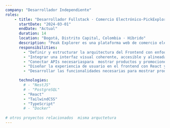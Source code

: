 ```yaml
---
company: "Desarrollador Independiente"
roles:
    - title: "Desarrollador Fullstack · Comercio Electrónico-PickExplore"
      startDate: "2024-03-01"
      endDate: "Actual"
      duration: 14
      location: "Bogotá, Distrito Capital, Colombia · Híbrido"
      description: "Peak Explorer es una plataforma web de comercio electrónico enfocada en centralizar la audiencia y fomentar la fidelización de clientes mediante visualización de productos y estrategias de redirección. Aunque actualmente no gestiona ventas directas, permite a los usuarios explorar productos y ser redirigidos a marketplaces como Amazon y Walmart. Su propósito es captar tráfico orgánico, promover ofertas y descuentos exclusivos, y construir una base de usuarios a través de registro e interacción personalizada. El sistema fue concebido con una arquitectura modular y escalable, considerando su posible expansión hacia ventas directas en el futuro."
      responsibilities:
        - "Definir y estructurar la arquitectura del Frontend con enfoque modular y escalable"
        - "Integrar una interfaz visual coherente, accesible y alineada con la identidad del proyecto"
        - "Conectar APIs necesariaspara  mostrar productos y promociones"
        - "Diseñar la experiencia de usuario en el frontend con React y TailwindCSS"
        - "Desarrollar las funcionalidades necesarias para mostrar productos y redirigir a marketplaces externos"

      technologies:
        # - "NestJS"
        # - "PostgreSQL"
        - "React"
        - "TailwindCSS"
        - "TypeScript"
        # - "Docker"
        
# otros proyectos relacionados  misma arquctetura   
---
```

